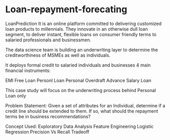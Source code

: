 # Loan-repayment-forecating
LoanPrediction
It is an online platform committed to delivering customized loan products to millennials. They innovate in an otherwise dull loan segment, to deliver instant, flexible loans on consumer friendly terms to salaried professionals and businessmen.

The data science team is building an underwriting layer to determine the creditworthiness of MSMEs as well as individuals.

It deploys formal credit to salaried individuals and businesses 4 main financial instruments:

EMI Free Loan
Personl Loan
Personal Overdraft
Advance Salary Loan

This case study will focus on the underwriting process behind Personal Loan only

Problem Statement:
Given a set of attributes for an Individual, determine if a credit line should be extended to them. If so, what should the repayment terms be in business recommendations?

Concept Used:
Exploratory Data Analysis
Feature Engineering
Logistic Regression
Precision Vs Recall Tradeoff
